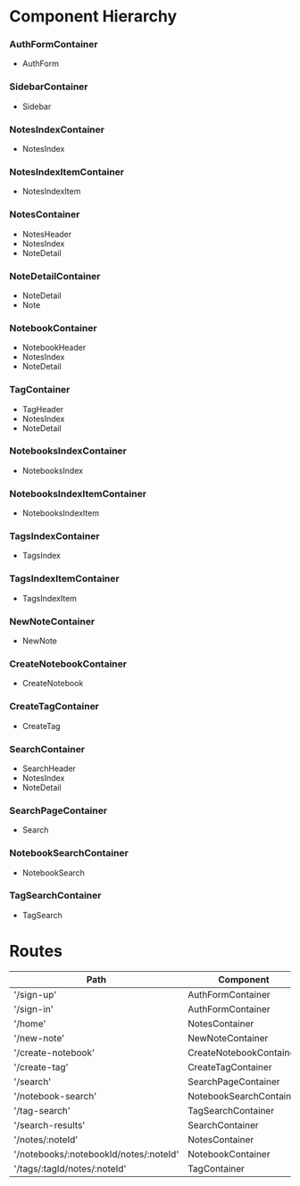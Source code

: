 # Component Hierarchy #

### AuthFormContainer ###
* AuthForm

### SidebarContainer ###
* Sidebar

### NotesIndexContainer ###
* NotesIndex

### NotesIndexItemContainer ###
* NotesIndexItem

### NotesContainer ###
* NotesHeader
* NotesIndex
* NoteDetail

### NoteDetailContainer ###
* NoteDetail
* Note

### NotebookContainer ###
* NotebookHeader
* NotesIndex
* NoteDetail

### TagContainer ###
* TagHeader
* NotesIndex
* NoteDetail

### NotebooksIndexContainer ###
* NotebooksIndex

### NotebooksIndexItemContainer ###
* NotebooksIndexItem

### TagsIndexContainer ###
* TagsIndex

### TagsIndexItemContainer ###
* TagsIndexItem

### NewNoteContainer ###
* NewNote

### CreateNotebookContainer ###
* CreateNotebook

### CreateTagContainer ###
* CreateTag

### SearchContainer ###
* SearchHeader
* NotesIndex
* NoteDetail

### SearchPageContainer ###
* Search

### NotebookSearchContainer ###
* NotebookSearch

### TagSearchContainer ###
* TagSearch

# Routes #

Path  | Component
------------- | -------------
'/sign-up'  | AuthFormContainer
'/sign-in'  | AuthFormContainer
'/home'  | NotesContainer
'/new-note'  | NewNoteContainer
'/create-notebook'  | CreateNotebookContainer
'/create-tag'  | CreateTagContainer
'/search'  | SearchPageContainer
'/notebook-search'  | NotebookSearchContainer
'/tag-search'  | TagSearchContainer
'/search-results'  | SearchContainer
'/notes/:noteId'  | NotesContainer
'/notebooks/:notebookId/notes/:noteId'  | NotebookContainer
'/tags/:tagId/notes/:noteId'  | TagContainer
